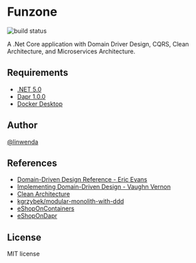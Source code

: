 # Funzone

![build status](https://github.com/linwenda/Funzone/actions/workflows/dotnet.yml/badge.svg)

A .Net Core application with Domain Driver Design, CQRS, Clean Architecture, and Microservices Architecture.

## Requirements
 - [.NET 5.0](https://dotnet.microsoft.com/download/dotnet/5.0) 
 - [Dapr 1.0.0](https://dapr.io/)
 - [Docker Desktop](https://www.docker.com/products/docker-desktop)

## Author

[@linwenda](https://github.com/linwenda)

## References

- [Domain-Driven Design Reference - Eric Evans](https://www.domainlanguage.com/ddd/reference/)
- [Implementing Domain-Driven Design - Vaughn Vernon](https://github.com/VaughnVernon/IDDD_Samples)
- [Clean Architecture](https://blog.cleancoder.com/uncle-bob/2012/08/13/the-clean-architecture.html)
- [kgrzybek/modular-monolith-with-ddd](https://github.com/kgrzybek/modular-monolith-with-ddd)
- [eShopOnContainers](https://github.com/dotnet-architecture/eShopOnContainers)
- [eShopOnDapr](https://github.com/dotnet-architecture/eShopOnDapr)

## License

MIT license
